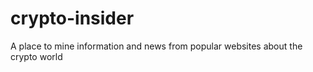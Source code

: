 # crypto-insider
A place to mine information and news from popular websites about the crypto world 
